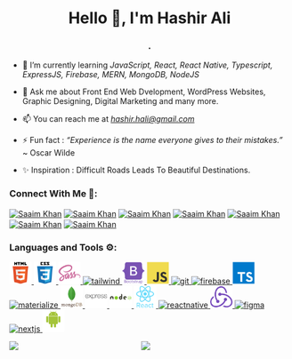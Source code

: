 <!--**Saaim-K/Saaim-K** is a ✨ _special_ ✨ repository because its `README.md` (this file) appears on your GitHub profile.-->

<h1 align="center">Hello 👋, I'm Hashir Ali</h1>
<h3 align="center">.</h3>


- 🌱 I’m currently learning *JavaScript, React, React Native, Typescript, ExpressJS, Firebase, MERN, MongoDB, NodeJS*

- 💬 Ask me about Front End Web Dvelopment, WordPress Websites, Graphic Designing, Digital Marketing and many more.

- 📫 You can reach me at *hashir.hali@gmail.com*

- ⚡ Fun fact : *“Experience is the name everyone gives to their mistakes.”* ~ Oscar Wilde

- ✨ Inspiration : Difficult Roads Leads To Beautiful Destinations.

<h3>Connect With Me 🔗:</h3>


<a href="https://linkedin.com/in/saaim-khan-998732221" target="blank"><img align="center" src="https://raw.githubusercontent.com/rahuldkjain/github-profile-readme-generator/master/src/images/icons/Social/linked-in-alt.svg" alt="Saaim Khan" height="30" width="40" /></a>
<a href="https://codepen.io/saaim-k" target="blank"><img align="center" src="https://raw.githubusercontent.com/rahuldkjain/github-profile-readme-generator/master/src/images/icons/Social/codepen.svg" alt="Saaim Khan" height="30" width="40" /></a>
<a href="https://dev.to/saaimk" target="blank"><img align="center" src="https://raw.githubusercontent.com/rahuldkjain/github-profile-readme-generator/master/src/images/icons/Social/devto.svg" alt="Saaim Khan" height="30" width="40" /></a>
<a href="https://github.com/Saaim-K" target="blank"><img align="center" src="https://raw.githubusercontent.com/rahuldkjain/github-profile-readme-generator/master/src/images/icons/Social/github.svg" alt="Saaim Khan" height="30" width="40" /></a>
<a href="https://fb.com/saaim.khan.1485537" target="blank"><img align="center" src="https://raw.githubusercontent.com/rahuldkjain/github-profile-readme-generator/master/src/images/icons/Social/facebook.svg" alt="Saaim Khan" height="30" width="40" /></a>
<a href="https://www.instagram.com/_saaim.khan_" target="blank"><img align="center" src="https://raw.githubusercontent.com/rahuldkjain/github-profile-readme-generator/master/src/images/icons/Social/instagram.svg" alt="Saaim Khan" height="30" width="40" /></a>
<a href="https://www.snapchat.com/add/imsaaimkhan?share_id=Oq5VMcSs4HA&locale=en-US" target="blank"><img align="center" src="https://raw.githubusercontent.com/rahuldkjain/github-profile-readme-generator/master/src/images/icons/Social/snapchat.svg" alt="Saaim Khan" height="30" width="40" /></a>

<h3 align="left">Languages and Tools ⚙️:</h3>
<p align="left">
    <a href="https://www.w3.org/html/" target="_blank" rel="noreferrer"> <img
            src="https://raw.githubusercontent.com/devicons/devicon/master/icons/html5/html5-original-wordmark.svg"
            alt="html5" width="40" height="40" /> </a>
    <a href="https://www.w3schools.com/css/" target="_blank" rel="noreferrer"> <img
            src="https://raw.githubusercontent.com/devicons/devicon/master/icons/css3/css3-original-wordmark.svg"
            alt="css3" width="40" height="40" /> </a>
    <a href="https://sass-lang.com" target="_blank" rel="noreferrer"> <img
            src="https://raw.githubusercontent.com/devicons/devicon/master/icons/sass/sass-original.svg" 
            alt="sass" width="40" height="40" /> </a>
    <a href="https://tailwindcss.com/" target="_blank" rel="noreferrer"> <img
            src="https://www.vectorlogo.zone/logos/tailwindcss/tailwindcss-icon.svg" 
            alt="tailwind" width="40" height="40" /> </a>
    <a href="https://getbootstrap.com" target="_blank" rel="noreferrer"> <img
            src="https://raw.githubusercontent.com/devicons/devicon/master/icons/bootstrap/bootstrap-plain-wordmark.svg"
            alt="bootstrap" width="40" height="40" /> </a>
    <a href="https://developer.mozilla.org/en-US/docs/Web/JavaScript" target="_blank" rel="noreferrer"> <img
            src="https://raw.githubusercontent.com/devicons/devicon/master/icons/javascript/javascript-original.svg"
            alt="javascript" width="40" height="40" /> </a>
    <a href="https://git-scm.com/" target="_blank" rel="noreferrer"> <img
            src="https://www.vectorlogo.zone/logos/git-scm/git-scm-icon.svg" 
            alt="git" width="40" height="40" /> </a>
    <a href="https://firebase.google.com/" target="_blank" rel="noreferrer"> <img
            src="https://www.vectorlogo.zone/logos/firebase/firebase-icon.svg" 
            alt="firebase" width="40" height="40" /> </a>
    <a href="https://www.typescriptlang.org/" target="_blank" rel="noreferrer"> <img
            src="https://raw.githubusercontent.com/devicons/devicon/master/icons/typescript/typescript-original.svg"
            alt="typescript" width="40" height="40" /> </a>
    <a href="https://materializecss.com/" target="_blank" rel="noreferrer"> <img
            src="https://raw.githubusercontent.com/prplx/svg-logos/5585531d45d294869c4eaab4d7cf2e9c167710a9/svg/materialize.svg"
            alt="materialize" width="40" height="40" /> </a>
    <a href="https://www.mongodb.com/" target="_blank" rel="noreferrer"> <img
            src="https://raw.githubusercontent.com/devicons/devicon/master/icons/mongodb/mongodb-original-wordmark.svg"
            alt="mongodb" width="40" height="40" /> </a>
    <a href="https://expressjs.com" target="_blank" rel="noreferrer"> <img
            src="https://raw.githubusercontent.com/devicons/devicon/master/icons/express/express-original-wordmark.svg"
            alt="express" width="40" height="40" /> </a>
    <a href="https://nodejs.org" target="_blank" rel="noreferrer"> <img
            src="https://raw.githubusercontent.com/devicons/devicon/master/icons/nodejs/nodejs-original-wordmark.svg"
            alt="nodejs" width="40" height="40" /> </a>
    <a href="https://reactjs.org/" target="_blank" rel="noreferrer"> <img
            src="https://raw.githubusercontent.com/devicons/devicon/master/icons/react/react-original-wordmark.svg"
            alt="react" width="40" height="40" /> </a>
    <a href="https://reactnative.dev/" target="_blank" rel="noreferrer"> <img
            src="https://reactnative.dev/img/header_logo.svg" 
            alt="reactnative" width="40" height="40" /> </a>
    <a href="https://redux.js.org" target="_blank" rel="noreferrer"> <img
            src="https://raw.githubusercontent.com/devicons/devicon/master/icons/redux/redux-original.svg" 
            alt="redux" width="40" height="40" /> </a>
    <a href="https://www.figma.com/" target="_blank" rel="noreferrer"> <img
            src="https://www.vectorlogo.zone/logos/figma/figma-icon.svg" 
            alt="figma" width="40" height="40" /> </a>
    <a href="https://nextjs.org/" target="_blank" rel="noreferrer"> <img
            src="https://cdn.worldvectorlogo.com/logos/nextjs-2.svg" 
            alt="nextjs" width="40" height="40" /> </a>
    <a href="https://developer.android.com" target="_blank" rel="noreferrer"> <img
            src="https://raw.githubusercontent.com/devicons/devicon/master/icons/android/android-original-wordmark.svg"
            alt="android" width="40" height="40" /> </a>
</p>
<img align="left" width="47%" src="https://github-readme-stats.vercel.app/api?username=syedhaashir&show_icons=true&theme=github_dark"/>
<img align="left" width="47%" src="https://github-readme-stats.vercel.app/api/top-langs/?username=syedhaashir&layout=compact&theme=github_dark"/>
